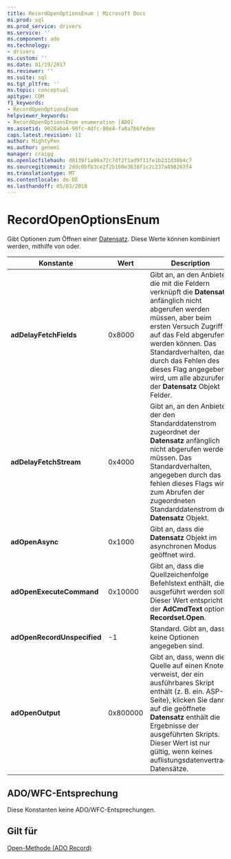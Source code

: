 ```yaml
---
title: RecordOpenOptionsEnum | Microsoft Docs
ms.prod: sql
ms.prod_service: drivers
ms.service: ''
ms.component: ado
ms.technology:
- drivers
ms.custom: ''
ms.date: 01/19/2017
ms.reviewer: ''
ms.suite: sql
ms.tgt_pltfrm: ''
ms.topic: conceptual
apitype: COM
f1_keywords:
- RecordOpenOptionsEnum
helpviewer_keywords:
- RecordOpenOptionsEnum enumeration [ADO]
ms.assetid: 9028aba4-90fc-4dfc-88e4-fa8a7b6fedee
caps.latest.revision: 11
author: MightyPen
ms.author: genemi
manager: craigg
ms.openlocfilehash: d0139f1a99a72c7df2f1ad9f11fe1b231d38b4c7
ms.sourcegitcommit: 2ddc0bfb3ce2f2b160e3638f1c2c237a898263f4
ms.translationtype: MT
ms.contentlocale: de-DE
ms.lasthandoff: 05/03/2018
---
```

# <a name="recordopenoptionsenum"></a>RecordOpenOptionsEnum
Gibt Optionen zum Öffnen einer [Datensatz](../../../ado/reference/ado-api/record-object-ado.md). Diese Werte können kombiniert werden, mithilfe von oder.  
  
|Konstante|Wert|Description|  
|--------------|-----------|-----------------|  
|**adDelayFetchFields**|0x8000|Gibt an, an den Anbieter, die mit die Feldern verknüpft die **Datensatz** anfänglich nicht abgerufen werden müssen, aber beim ersten Versuch Zugriff auf das Feld abgerufen werden können. Das Standardverhalten, das durch das Fehlen des dieses Flag angegeben wird, um alle abzurufen der **Datensatz** Objekt Felder.|  
|**adDelayFetchStream**|0x4000|Gibt an, an den Anbieter, der den Standarddatenstrom zugeordnet der **Datensatz** anfänglich nicht abgerufen werden müssen. Das Standardverhalten, angegeben durch das fehlen dieses Flags wird zum Abrufen der zugeordneten Standarddatenstrom der **Datensatz** Objekt.|  
|**adOpenAsync**|0x1000|Gibt an, dass die **Datensatz** Objekt im asynchronen Modus geöffnet wird.|  
|**adOpenExecuteCommand**|0x10000|Gibt an, dass die Quellzeichenfolge Befehlstext enthält, die ausgeführt werden soll. Dieser Wert entspricht der **AdCmdText** option **Recordset.Open**.|  
|**adOpenRecordUnspecified**|-1|Standard. Gibt an, dass keine Optionen angegeben sind.|  
|**adOpenOutput**|0x800000|Gibt an, dass, wenn die Quelle auf einen Knoten verweist, der ein ausführbares Skript enthält (z. B. ein. ASP-Seite), klicken Sie dann auf die geöffnete **Datensatz** enthält die Ergebnisse der ausgeführten Skripts. Dieser Wert ist nur gültig, wenn keines auflistungsdatenvertrags Datensätze.|  
  
## <a name="adowfc-equivalent"></a>ADO/WFC-Entsprechung  
 Diese Konstanten keine ADO/WFC-Entsprechungen.  
  
## <a name="applies-to"></a>Gilt für  
 [Open-Methode (ADO Record)](../../../ado/reference/ado-api/open-method-ado-record.md)
